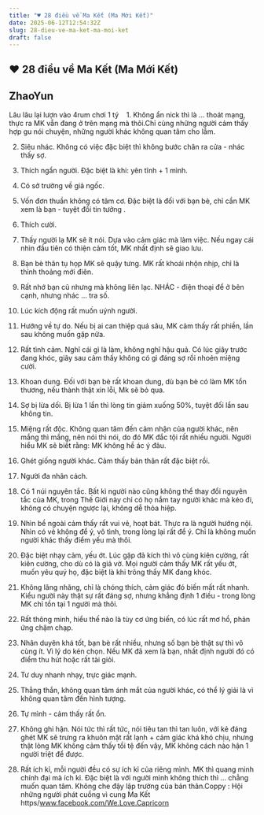 ```yaml
---
title: "♥ 28 điều về Ma Kết (Ma Mới Kết)"
date: 2025-06-12T12:54:32Z
slug: 28-dieu-ve-ma-ket-ma-moi-ket
draft: false
---
```


## ♥ 28 điều về Ma Kết (Ma Mới Kết)

## ZhaoYun

Lâu lâu lại lượn vào 4rum chơi 1 tý ​ ​ ​ ​1. Không ẩn nick thì là ... thoát mạng, thực ra MK vẫn đang ở trên mạng mà thôi.​Chỉ cùng những người cảm thấy hợp gu nói chuyện, những người khác không quan tâm cho lắm.

2. Siêu nhác.
Không có việc đặc biệt thì không bước chân ra cửa - nhác thấy sợ.

3. Thích ngẩn người.
Đặc biệt là khi: yên tĩnh + 1 mình.

4. Có sở trường về giả ngốc.

5. Vốn đơn thuần không có tâm cơ.
Đặc biệt là đối với bạn bè, chỉ cần MK xem là bạn - tuyệt đối tin tưởng .

6. Thích cười.

7. Thấy người lạ MK sẽ ít nói.
Dựa vào cảm giác mà làm việc. Nếu ngay cái nhìn đầu tiên có thiện cảm tốt, MK nhất định sẽ giao lưu.

8. Bạn bè thân tụ họp MK sẽ quậy tưng.
MK rất khoái nhộn nhịp, chỉ là thỉnh thoảng mới điên.

9. Rất nhớ bạn cũ nhưng mà không liên lạc.
NHÁC - điện thoại để ở bên cạnh, nhưng nhác ... tra số.

10. Lúc kích động rất muốn uýnh người.

11. Hướng về tự do.
Nếu bị ai can thiệp quá sâu, MK cảm thấy rất phiền, lần sau không muốn gặp nữa.

12. Rất tình cảm.
Nghĩ cái gì là làm, không nghĩ hậu quả. Có lúc giây trước đang khóc, giây sau cảm thấy không có gì đáng sợ rồi nhoẻn miệng cười.

13. Khoan dung.
Đối với bạn bè rất khoan dung, dù bạn bè có làm MK tổn thương, nếu thành thật xin lỗi, Mk sẽ bỏ qua.

14. Sợ bị lừa dối.
Bị lừa 1 lần thì lòng tin giảm xuống 50%, tuyệt đối lần sau không tin.

15. Miệng rất độc.
Không quan tâm đến cảm nhận của người khác, nên mắng thì mắng, nên nói thì nói, do đó MK đắc tội rất nhiều người. Người hiểu MK sẽ biết rằng: MK không hề ác ý đâu.

16. Ghét giống người khác.
Cảm thấy bản thân rất đặc biệt rồi.

17. Người đa nhân cách.

18. Có 1 núi nguyên tắc.
Bất kì người nào cũng không thể thay đổi nguyên tắc của MK, trong Thế Giới này chỉ có họ nắm tay người khác mà kéo đi, không có chuyện ngược lại, không dễ thỏa hiệp.

19. Nhìn bề ngoài cảm thấy rất vui vẻ, hoạt bát. Thực ra là người hướng nội.
Nhìn có vẻ không để ý, vô tình, trong lòng lại rất để ý. Chỉ là không muốn người khác thấy điểm yếu mà thôi.

20. Đặc biệt nhạy cảm, yếu ớt. Lúc gặp đả kích thì vô cùng kiên cường, rất kiên cường, cho dù có là giả vờ.
Mọi người cảm thấy MK rất yếu ớt, muốn yêu quý họ, đặc biệt là khi trông thấy MK đang khóc.

21. Không lăng nhăng, chỉ là chóng thích, cảm giác đó biến mất rất nhanh.
Kiểu người này thật sự rất đáng sợ, nhưng khẳng định 1 điều - trong lòng MK chỉ tồn tại 1 người mà thôi.

22. Rất thông minh, hiểu thế nào là tùy cơ ứng biến, có lúc rất mơ hồ, phản ứng chậm chạp.

23. Nhân duyên khá tốt, bạn bè rất nhiều, nhưng số bạn bè thật sự thì vô cùng ít.
Vì lý do kén chọn. Nếu MK đã xem là bạn, nhất định người đó có điểm thu hút hoặc rất tài giỏi.

24. Tư duy nhanh nhạy, trực giác mạnh.

25. Thẳng thắn, không quan tâm ánh mắt của người khác, có thể lý giải là vì không quan tâm đến hình tượng.

26. Tự mình - cảm thấy rất ổn.

27. Không ghi hận.
Nói tức thì rất tức, nói tiêu tan thì tan luôn, với kẻ đáng ghét MK sẽ trưng ra khuôn mặt rất lạnh + cảm giác khá khó chịu, nhưng thật lòng MK không cảm thấy tồi tệ đến vậy, MK không cách nào hận 1 người triệt để được.

28. Rất ích kỉ, mỗi người đều có sự ích kỉ của riêng mình. MK thì quang minh chính đại mà ích kỉ. Đặc biệt là với người mình không thích thì ... chẳng muốn quan tâm. Không che đậy lập trường của bản thân.​ ​​Coppy   : Hội những người phát cuồng vì cung Ma Kết https/www.facebook.com/We.Love.Capricorn